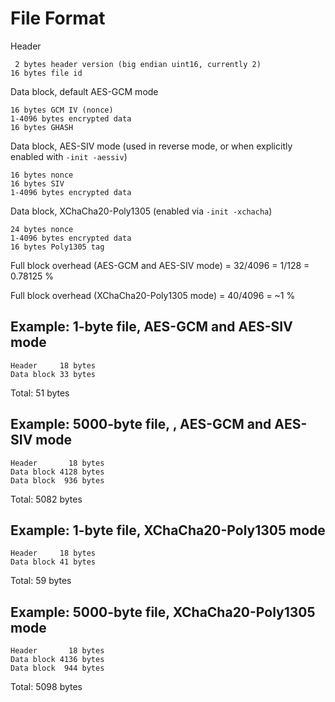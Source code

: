 File Format
===========

Header

	 2 bytes header version (big endian uint16, currently 2)
	16 bytes file id

Data block, default AES-GCM mode

	16 bytes GCM IV (nonce)
	1-4096 bytes encrypted data
	16 bytes GHASH

Data block, AES-SIV mode (used in reverse mode, or when explicitly enabled with `-init -aessiv`)

	16 bytes nonce
	16 bytes SIV
	1-4096 bytes encrypted data

Data block, XChaCha20-Poly1305 (enabled via `-init -xchacha`)

	24 bytes nonce
	1-4096 bytes encrypted data
	16 bytes Poly1305 tag

Full block overhead (AES-GCM and AES-SIV mode) = 32/4096 = 1/128 = 0.78125 %

Full block overhead (XChaCha20-Poly1305 mode) = 40/4096 = \~1 %

Example: 1-byte file, AES-GCM and AES-SIV mode
----------------------------------------------

	Header     18 bytes
	Data block 33 bytes

Total: 51 bytes

Example: 5000-byte file, , AES-GCM and AES-SIV mode
---------------------------------------------------

	Header       18 bytes
	Data block 4128 bytes
	Data block  936 bytes

Total: 5082 bytes

Example: 1-byte file, XChaCha20-Poly1305 mode
----------------------------------------------

	Header     18 bytes
	Data block 41 bytes

Total: 59 bytes

Example: 5000-byte file, XChaCha20-Poly1305 mode
----------------------------------------------

	Header       18 bytes
	Data block 4136 bytes
	Data block  944 bytes

Total: 5098 bytes
